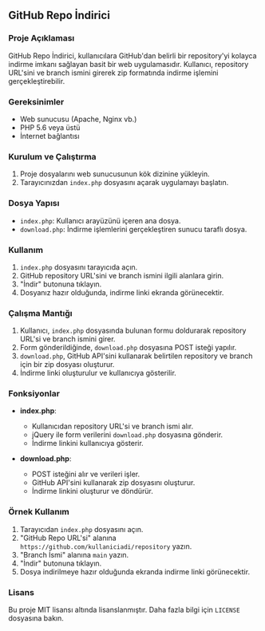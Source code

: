 ## GitHub Repo İndirici

### Proje Açıklaması
GitHub Repo İndirici, kullanıcılara GitHub'dan belirli bir repository'yi kolayca indirme imkanı sağlayan basit bir web uygulamasıdır. Kullanıcı, repository URL'sini ve branch ismini girerek zip formatında indirme işlemini gerçekleştirebilir.

### Gereksinimler
- Web sunucusu (Apache, Nginx vb.)
- PHP 5.6 veya üstü
- İnternet bağlantısı

### Kurulum ve Çalıştırma
1. Proje dosyalarını web sunucusunun kök dizinine yükleyin.
2. Tarayıcınızdan `index.php` dosyasını açarak uygulamayı başlatın.

### Dosya Yapısı
- `index.php`: Kullanıcı arayüzünü içeren ana dosya.
- `download.php`: İndirme işlemlerini gerçekleştiren sunucu taraflı dosya.

### Kullanım
1. `index.php` dosyasını tarayıcıda açın.
2. GitHub repository URL'sini ve branch ismini ilgili alanlara girin.
3. "İndir" butonuna tıklayın.
4. Dosyanız hazır olduğunda, indirme linki ekranda görünecektir.

### Çalışma Mantığı
1. Kullanıcı, `index.php` dosyasında bulunan formu doldurarak repository URL'si ve branch ismini girer.
2. Form gönderildiğinde, `download.php` dosyasına POST isteği yapılır.
3. `download.php`, GitHub API'sini kullanarak belirtilen repository ve branch için bir zip dosyası oluşturur.
4. İndirme linki oluşturulur ve kullanıcıya gösterilir.

### Fonksiyonlar
- **index.php**:
  - Kullanıcıdan repository URL'si ve branch ismi alır.
  - jQuery ile form verilerini `download.php` dosyasına gönderir.
  - İndirme linkini kullanıcıya gösterir.
  
- **download.php**:
  - POST isteğini alır ve verileri işler.
  - GitHub API'sini kullanarak zip dosyasını oluşturur.
  - İndirme linkini oluşturur ve döndürür.

### Örnek Kullanım
1. Tarayıcıdan `index.php` dosyasını açın.
2. "GitHub Repo URL'si" alanına `https://github.com/kullaniciadi/repository` yazın.
3. "Branch İsmi" alanına `main` yazın.
4. "İndir" butonuna tıklayın.
5. Dosya indirilmeye hazır olduğunda ekranda indirme linki görünecektir.


### Lisans
Bu proje MIT lisansı altında lisanslanmıştır. Daha fazla bilgi için `LICENSE` dosyasına bakın.
